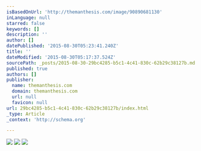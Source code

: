 ```yaml
---
isBasedOnUrl: 'http://themanthesis.com/image/90890681130'
inLanguage: null
starred: false
keywords: []
description: ''
author: []
datePublished: '2015-08-30T05:23:41.240Z'
title: ''
dateModified: '2015-08-30T05:17:37.524Z'
sourcePath: _posts/2015-08-30-29bc4285-b5c1-4c41-830c-62b29c38127b.md
published: true
authors: []
publisher:
  name: themanthesis.com
  domain: themanthesis.com
  url: null
  favicon: null
url: 29bc4285-b5c1-4c41-830c-62b29c38127b/index.html
_type: Article
_context: 'http://schema.org'

---
```

![](http://40.media.tumblr.com/0e3b9fc070733435ceea2dadf379ef1b/tumblr_n7clo4RgXi1qlwlsko1_1280.jpg)
![](https://the-grid-user-content.s3-us-west-2.amazonaws.com/cb2f9ebe-4ed5-4c9b-bf2f-48d3ea77847a.jpg)
![](https://the-grid-user-content.s3-us-west-2.amazonaws.com/be9edcb5-b03f-431f-84f0-47f113f70c43.jpg)